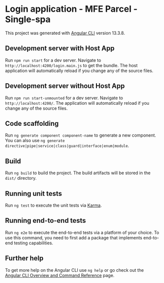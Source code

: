 # Login application - MFE Parcel - Single-spa

This project was generated with [Angular CLI](https://github.com/angular/angular-cli) version 13.3.8.

## Development server with Host App

Run `npm run start` for a dev server. Navigate to `http://localhost:4200/login.main.js` to get the bundle. The host application will automatically reload if you change any of the source files.

## Development server without Host App

Run `npm run start-unmounted` for a dev server. Navigate to `http://localhost:4200/`. The  application will automatically reload if you change any of the source files.

## Code scaffolding

Run `ng generate component component-name` to generate a new component. You can also use `ng generate directive|pipe|service|class|guard|interface|enum|module`.

## Build

Run `ng build` to build the project. The build artifacts will be stored in the `dist/` directory.

## Running unit tests

Run `ng test` to execute the unit tests via [Karma](https://karma-runner.github.io).

## Running end-to-end tests

Run `ng e2e` to execute the end-to-end tests via a platform of your choice. To use this command, you need to first add a package that implements end-to-end testing capabilities.

## Further help

To get more help on the Angular CLI use `ng help` or go check out the [Angular CLI Overview and Command Reference](https://angular.io/cli) page.

